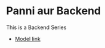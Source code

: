 # Panni aur Backend 

This is a Backend Series

- [Model link](https://app.eraser.io/workspace/YtPqZ1VogxGy1jzIDkzj) 

